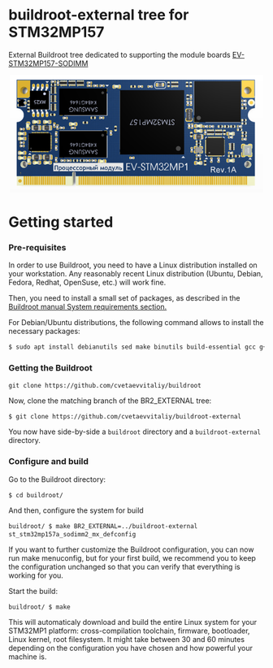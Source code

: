 # buildroot-external tree for STM32MP157
External Buildroot tree dedicated to supporting the module boards [EV-STM32MP157-SODIMM](http://otladka.com.ua/index.php?option=com_virtuemart&page=shop.product_details&flypage=vmj_naru.tpl&category_id=41&product_id=284&Itemid=71)

<p align="center">
  <img width="500" alt="EV-STM32MP157-SODIMM" src="https://github.com/cvetaevvitaliy/buildroot-external/blob/master/ev-stm32mp157-sodimm.png">




# Getting started

### Pre-requisites
In order to use Buildroot, you need to have a Linux distribution installed on your workstation. Any reasonably recent Linux distribution (Ubuntu, Debian, Fedora, Redhat, OpenSuse, etc.) will work fine.

Then, you need to install a small set of packages, as described in the [Buildroot manual System requirements section.](https://buildroot.org/downloads/manual/manual.html#requirement)

For Debian/Ubuntu distributions, the following command allows to install the necessary packages:

```bash
$ sudo apt install debianutils sed make binutils build-essential gcc g++ bash patch gzip bzip2 perl tar cpio unzip rsync file bc git
```

### Getting the Buildroot

```
git clone https://github.com/cvetaevvitaliy/buildroot
```

Now, clone the matching branch of the BR2_EXTERNAL tree:

```
$ git clone https://github.com/cvetaevvitaliy/buildroot-external
```

You now have side-by-side a `buildroot` directory and a `buildroot-external` directory.

### Configure and build

Go to the Buildroot directory:

```
$ cd buildroot/
```

And then, configure the system for build

```
buildroot/ $ make BR2_EXTERNAL=../buildroot-external st_stm32mp157a_sodimm2_mx_defconfig
```

If you want to further customize the Buildroot configuration, you can now run make menuconfig, but for your first build, we recommend you to keep the configuration unchanged so that you can verify that everything is working for you.

Start the build:

```
buildroot/ $ make
```

This will automaticaly download and build the entire Linux system for your STM32MP1 platform: cross-compilation toolchain, firmware, bootloader, Linux kernel, root filesystem. It might take between 30 and 60 minutes depending on the configuration you have chosen and how powerful your machine is.





